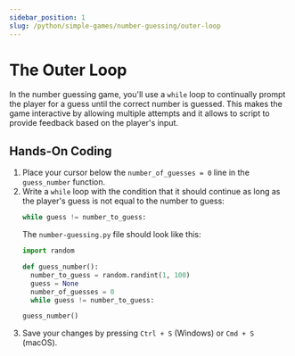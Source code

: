 ```yaml
---
sidebar_position: 1
slug: /python/simple-games/number-guessing/outer-loop
---
```


# The Outer Loop

In the number guessing game, you'll use a `while` loop to continually prompt the player for a guess until the correct number is guessed. This makes the game interactive by allowing multiple attempts and it allows to script to provide feedback based on the player's input.

## Hands-On Coding

1. Place your cursor below the `number_of_guesses = 0` line in the `guess_number` function.
2. Write a `while` loop with the condition that it should continue as long as the player's guess is not equal to the number to guess:
    ```python
    while guess != number_to_guess:
    ```
    The `number-guessing.py` file should look like this:
    ```python
    import random

    def guess_number():
      number_to_guess = random.randint(1, 100)
      guess = None
      number_of_guesses = 0
      while guess != number_to_guess:

    guess_number()
    ```
3. Save your changes by pressing `Ctrl + S` (Windows) or `Cmd + S` (macOS).